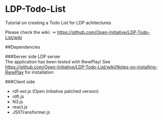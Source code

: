 # LDP-Todo-List
Tutorial on creating a Todo List for LDP achitectures

Please check the wiki:
-> https://github.com/Open-Initiative/LDP-Todo-List/wiki

##Dependencies

###Server side
LDP server  
The application has been tested with RwwPlay!
See https://github.com/Open-Initiative/LDP-Todo-List/wiki/Notes-on-installing-RwwPlay for installation

###Client side
* rdf-ext.js (Open Initiative patched version)
* rdfi.js
* N3.js
* react.js
* JSXTransformer.js
